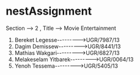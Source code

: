 # nestAssignment
Section --> 2 , Title --> Movie Entertainment      
1. Bereket Legesse--------->UGR/7987/13             
2. Dagim Demissew--------->UGR/8441/13             
3. Mathias Wakgari--------->UGR/6827/13             
4. Melakeselam Yitbarek--------->UGR/0064/13        
5. Yenoh Tessema--------->UGR/5405/13         
